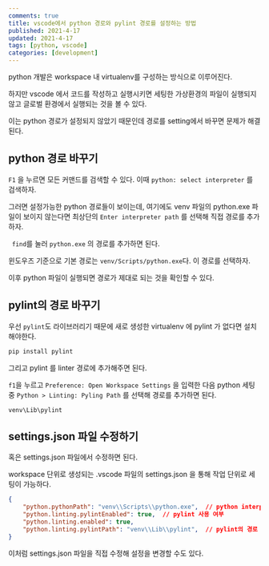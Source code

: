 ```yaml
---
comments: true
title: vscode에서 python 경로와 pylint 경로를 설정하는 방법
published: 2021-4-17
updated: 2021-4-17
tags: [python, vscode]
categories: [development]
---
```




python  개발은 workspace 내 virtualenv를 구성하는 방식으로 이루어진다.

하지만 vscode 에서 코드를 작성하고 실행시키면 세팅한 가상환경의 파일이 실행되지 않고 글로벌 환경에서 실행되는 것을 볼 수 있다.

이는 python 경로가 설정되지 않았기 때문인데 경로를 setting에서 바꾸면 문제가 해결된다.

## python 경로 바꾸기

`F1`  을 누르면 모든 커맨드를 검색할 수 있다. 이때 `python: select interpreter`  를 검색하자.

그러면 설정가능한 python 경로들이 보이는데, 여기에도 venv 파일의 python.exe 파일이 보이지 않는다면 최상단의 `Enter interpreter path` 를 선택해 직접 경로를 추가하자.

` find`를 눌러 `python.exe` 의 경로를 추가하면 된다.

윈도우즈 기준으로 기본 경로는 `venv/Scripts/python.exe`다. 이 경로를 선택하자.

이후  python 파일이 실행되면 경로가 제대로 되는 것을 확인할 수 있다.



## pylint의 경로 바꾸기

우선 `pylint`도 라이브러리기 때문에 새로 생성한 virtualenv 에 pylint 가 없다면 설치해야한다. 

```bash
pip install pylint
```

그리고 pylint 를 linter 경로에 추가해주면 된다.

`f1`을 누르고 `Preference: Open Workspace Settings` 을 입력한 다음 python 세팅 중 `Python > Linting: Pyling Path` 를 선택해 경로를 추가하면 된다. 

```
venv\Lib\pylint
```



## settings.json 파일 수정하기

혹은 settings.json 파일에서 수정하면 된다.

workspace 단위로 생성되는 .vscode 파일의 settings.json 을 통해 작업 단위로 세팅이 가능하다.

```json
{
    "python.pythonPath": "venv\\Scripts\\python.exe",  // python interpreter의 경로
    "python.linting.pylintEnabled": true,  // pylint 사용 여부
    "python.linting.enabled": true,
    "python.linting.pylintPath": "venv\\Lib\\pylint",  // pylint의 경로
}
```

 이처럼  settings.json 파일을 직접 수정해 설정을 변경할 수도 있다.